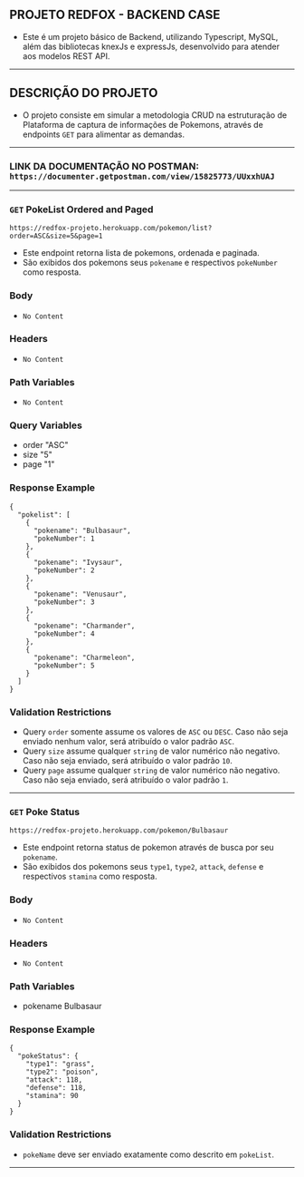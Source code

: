 ## PROJETO REDFOX - BACKEND CASE

- Este é um projeto básico de Backend, utilizando Typescript, MySQL, além das bibliotecas knexJs e expressJs, desenvolvido para atender aos modelos REST API.

---
## DESCRIÇÃO DO PROJETO

- O projeto consiste em simular a metodologia CRUD na estruturação de Plataforma de captura de informações de Pokemons, através de endpoints `GET` para alimentar as demandas.

---
### LINK DA DOCUMENTAÇÃO NO POSTMAN: `https://documenter.getpostman.com/view/15825773/UUxxhUAJ`

---
### `GET` PokeList Ordered and Paged

`https://redfox-projeto.herokuapp.com/pokemon/list?order=ASC&size=5&page=1`

- Este endpoint retorna lista de pokemons, ordenada e paginada.
- São exibidos dos pokemons seus `pokename` e respectivos `pokeNumber` como resposta.

### Body
- `No Content`

### Headers
- `No Content`

### Path Variables
- `No Content`

### Query Variables
- order "ASC"
- size "5"
- page "1"

### Response Example
```
{
  "pokelist": [
    {
      "pokename": "Bulbasaur",
      "pokeNumber": 1
    },
    {
      "pokename": "Ivysaur",
      "pokeNumber": 2
    },
    {
      "pokename": "Venusaur",
      "pokeNumber": 3
    },
    {
      "pokename": "Charmander",
      "pokeNumber": 4
    },
    {
      "pokename": "Charmeleon",
      "pokeNumber": 5
    }
  ]
}
```
### Validation Restrictions
- Query `order` somente assume os valores de `ASC` ou `DESC`. Caso não seja enviado nenhum valor,
será atribuído o valor padrão `ASC`.
- Query `size` assume qualquer `string` de valor numérico não negativo. Caso não seja enviado, será
atribuído o valor padrão `10`.
- Query `page` assume qualquer `string` de valor numérico não negativo. Caso não seja enviado, será
atribuído o valor padrão `1`.

---
### `GET` Poke Status

`https://redfox-projeto.herokuapp.com/pokemon/Bulbasaur`

- Este endpoint retorna status de pokemon através de busca por seu `pokename`.
- São exibidos dos pokemons seus `type1`, `type2`, `attack`, `defense` e respectivos `stamina` como resposta.

### Body
- `No Content`

### Headers
- `No Content`

### Path Variables
- pokename Bulbasaur

### Response Example
```
{
  "pokeStatus": {
    "type1": "grass",
    "type2": "poison",
    "attack": 118,
    "defense": 118,
    "stamina": 90
  }
}
```
### Validation Restrictions
- `pokeName` deve ser enviado exatamente como descrito em `pokeList`.

---